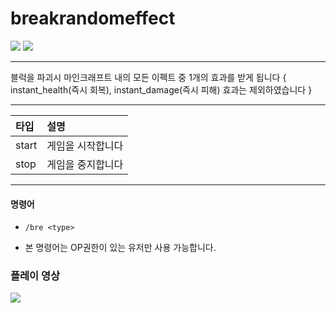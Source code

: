 # breakrandomeffect
[![](https://img.shields.io/badge/java-16.0.2-ED8B00.svg?logo=java)](https://www.java.com)
[![](https://img.shields.io/badge/youtube-괴다-red.svg?logo=youtube)](https://www.youtube.com/c/괴다)
___
블럭을 파괴시 마인크래프트 내의 모든 이펙트 중 1개의 효과를 받게 됩니다
{ instant_health(즉시 회복), instant_damage(즉시 피해) 효과는 제외하였습니다 }
___
|타입|설명|
|:---|:---|
|start|게임을 시작합니다|
|stop|게임을 중지합니다|
___
#### 명령어
+ `/bre <type>`
* 본 명령어는 OP권한이 있는 유저만 사용 가능합니다.


### 플레이 영상
[![](https://img.youtube.com/vi/v2gIXpxz4H4/0.jpg)](https://www.youtube.com/watch?v=v2gIXpxz4H4 "")
